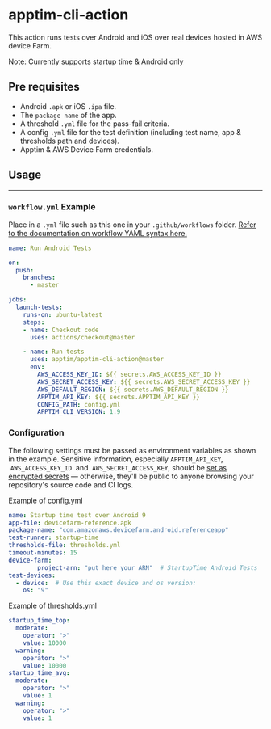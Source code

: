 # apptim-cli-action
This action runs tests over Android and iOS over real devices hosted in AWS device Farm. 

Note: Currently supports startup time & Android only

## Pre requisites

- Android `.apk` or iOS `.ipa` file.
- The `package name` of the app.
- A threshold `.yml` file for the pass-fail criteria.
- A config `.yml` file for the test definition (including test name, app & thresholds path and devices).
- Apptim & AWS Device Farm credentials.

## **Usage**

---

### **`workflow.yml` Example**

Place in a `.yml` file such as this one in your `.github/workflows` folder. [Refer to the documentation on workflow YAML syntax here.](https://help.github.com/en/articles/workflow-syntax-for-github-actions)

```yaml
name: Run Android Tests

on: 
  push: 
    branches:
      - master

jobs: 
  launch-tests: 
    runs-on: ubuntu-latest 
    steps: 
    - name: Checkout code
      uses: actions/checkout@master

    - name: Run tests
      uses: apptim/apptim-cli-action@master
      env: 
        AWS_ACCESS_KEY_ID: ${{ secrets.AWS_ACCESS_KEY_ID }} 
        AWS_SECRET_ACCESS_KEY: ${{ secrets.AWS_SECRET_ACCESS_KEY }}
        AWS_DEFAULT_REGION: ${{ secrets.AWS_DEFAULT_REGION }}
        APPTIM_API_KEY: ${{ secrets.APPTIM_API_KEY }}
        CONFIG_PATH: config.yml 
        APPTIM_CLI_VERSION: 1.9


```

### **Configuration**

The following settings must be passed as environment variables as shown in the example. Sensitive information, especially `APPTIM_API_KEY`,  `AWS_ACCESS_KEY_ID`  and  `AWS_SECRET_ACCESS_KEY`, should be [set as encrypted secrets](https://docs.github.com/en/actions/configuring-and-managing-workflows/creating-and-storing-encrypted-secrets#using-encrypted-secrets-in-a-workflow) — otherwise, they'll be public to anyone browsing your repository's source code and CI logs.


Example of config.yml

```yaml
name: Startup time test over Android 9
app-file: devicefarm-reference.apk
package-name: "com.amazonaws.devicefarm.android.referenceapp"
test-runner: startup-time
thresholds-file: thresholds.yml
timeout-minutes: 15
device-farm:
        project-arn: "put here your ARN"  # StartupTime Android Tests
test-devices:
  - device:  # Use this exact device and os version:
    os: "9"

```

Example of thresholds.yml
```yaml
startup_time_top:
  moderate:
    operator: ">"
    value: 10000
  warning:
    operator: ">"
    value: 10000
startup_time_avg:
  moderate:
    operator: ">"
    value: 1
  warning:
    operator: ">"
    value: 1


```

